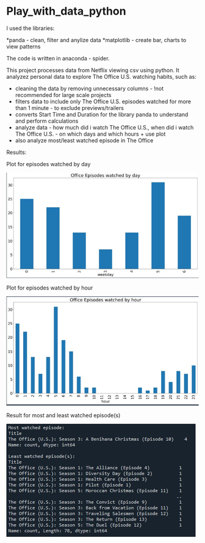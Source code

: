 # Play_with_data_python

I used the libraries:

 *panda - clean, filter and anylize data
 *matplotlib - create bar, charts to view patterns

The code is written in anaconda - spider.

This project processes data from Netflix viewing csv using python. It analyzez personal data to explore The Office U.S. watching habits, such as:
 * cleaning the data by removing unnecessary columns - !not recommended for large scale projects
 * filters data to include only The Office U.S. episodes watched for more than 1 minute - to exclude previews/trailers
 * converts Start Time and Duration for the library panda to understand and perform calculations
 * analyze data - how much did i watch The Office U.S., when did i watch The Office U.S. - on which days and which hours + use plot
 * also analyze most/least watched episode in The Office

Results:

Plot for episodes watched by day

![Plot for episodes watched by day](episodes_watched_by_day.jpg)


Plot for episodes watched by hour

![Plot for episodes watched by hour](episodes_watched_by_hour.jpg)


Result for most and least watched episode(s)

![Result for most and least watched episodes](results_most_and_least_watched_episode(s).jpg)

